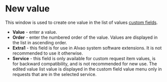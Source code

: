 # New value
 
This window is used to create one value in the list of values [custom fields](../../../../../alvao-service-desk/implementation/custom-items).

- **Value** - enter a value.
- **Order** - enter the numbered order of the value. Values are displayed in the list in ascending order.
- **Extra1** - this field is for use in Alvao system software extensions. It is not recommended to use it otherwise.
- **Service** - this field is only available for custom request item values, is for backward compatibility, and is not recommended for new use. The edited value list value is displayed in the custom field value menu only in requests that are in the selected service.

